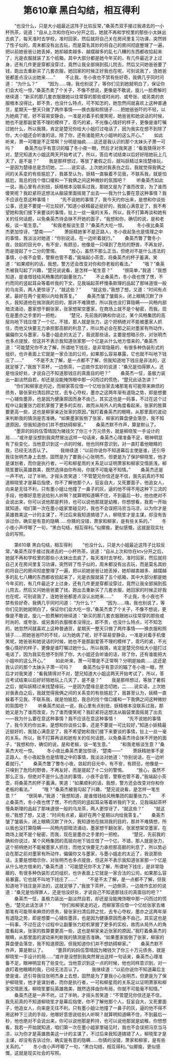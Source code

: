 # 　　第610章 黑白勾结，相互得利
　　“也没什么，只是大小姐最近这阵子比较反常，”桑英杰双手接过我递去的一小杯热茶，说道：“自从上次和你在ktv分开之后，她就不再和学校里的那些小太妹出去疯了，每天准时去学校，准时回家，然后就将自己关在房间里复习功课，突然转了性子似的，周末都没有出去玩，而是莫名其妙的将自己的房间彻底整理了一遍，把以前她爸爸让她丢掉，她却越卖越多、越摆越多的乱七八糟的东西都收拾起来了，光是衣服就装了五个纸箱，其中大部分都是她今年买的，有几件最近才上过身，还有几件更是穿都没穿过，竟然让我全部捐到孤儿院去，然后又问她爸爸要了钱，跑出去重新买了几套衣服，她回家的时候正好我也在呢，可别说我了，连她爸爸都差点没认出她来……”
　　不止我，冬小夜也不禁有些好奇，我俩几乎同时问道： “为什么？”
　　“因为……嗨，我也别说了，等你们见到她就明白了，保证你们会大吃一惊，”桑英杰卖了个关子，不像不想说，更像是不敢说，旋儿一脸费解的继续道：“新买的那几套衣服跟她以往常穿的那些或时尚的、或夸张、或另类的衣服根本没得比，即不贵，也没什么特点，可不知怎的，她忽然间就喜欢上这种普通货，星期天一整天只做了两件事情——换衣服和照镜子……把她爸爸吓的不轻，以为她病了呢，好不容易安静会，一准是对着手机傻笑呢，她爸爸和她说话的时候，她也不是那副爱答不理的模样了，乖巧的紧，不光像心情好的样子，更像是谁叮嘱过她什么，所以我猜，肯定是楚兄你给大小姐打过电话了，因为我实在想不到除了你，大小姐还会听谁的话，除了你，还有谁能把大小姐哄的这么开心。”
　　如此听来，萧一可哪是不正常啊？分明是抽疯……这还是我认识的那个太妹头子萧一可吗？
　　桑英杰似乎有意识的瞄了冬小夜一眼，然后才对我笑道：“看我猜得对不对，楚兄知道大小姐这两天开始考试了，所以，答应考试结束以后好好陪她玩上几天了，是不是？”
　　我是那样想过，等放了暑假之后，就叫妖精过来找楚缘玩，一是因为楚缘总是念叨她，二……说实话，上次她对我表白之后，我就觉得我俩之间的关系变的有些尴尬了，我甚至认为，妖精一直躲着不见我，不联系我，就是怕尴尬，我总的找个借口缓和一下我俩之间这种微妙的氛围吧？
　　听桑英杰如此一说，我心里有点别扭，妖精根本没联系过我，那她又是为了谁而改变，为了谁而傻笑呢？我赶紧将这想法从脑袋里面摇晃了出去——我为什么要在意这种事情？我不应该在意这种事情！
　　“先不说她的事情了，我今天约你出来，是想和你谈些公事，还是不要提一可比较好，”知道小妖精最近挺好的，我就心满意足了，我不希望她和我们接下来要谈的事情，扯上一丝一毫的关系，所以，我不打算再谈和她有关的任何话题，以免桑英杰待会抹不开她的面子，“我想和你，确切的说，是和老板，谈一笔生意。”
　　“和我老板谈生意？”桑英杰大吃一惊。
　　冬小夜比桑英杰更加惊讶，“楚南——”
　　萧妖精她爹不是正路人，冬小夜起急也是情理之中的事情，我淡淡对她道：“你别说话，在一边听着就行。”
　　桑英杰瞥了瞥冬小夜，敛起的目光中，有不安，有顾忌，他像是一只嗅到了危险的野兽，不再友好，而是提起了十二分的警惕。
　　“放心，虽然不那么正当，但绝对不是什么违法的事情，小夜不会管，警察也管不着，”我端起小茶壶，将桑英杰的杯子蓄满，笑道：“如果顺利的话，我想，警方还会改变对你和你老板的看法。”
　　“哦？”桑英杰被我勾起了兴趣，“楚兄说说看，是怎样一笔生意？”
　　“很简单，”我道：“我想知道，是谁借钱给风畅集团的副董张力。”
　　不止桑英杰，冬小夜也愣了愣，不约而同的竖起耳朵等着听我的下文，见我端起茶杯慢条斯理的品起了那味道很一般的乌龙茶，两人更惊讶了，“就这些？”
　　“就这些，”我想了想，又道：“时间有点紧，最好在两个星期以内给我答复。”
　　桑英杰皱了皱眉头，闭上眼睛沉默了许久，我知道他在揣测我的目的，那并不难猜想，所以我也没打算隐瞒——风畅内部暗流涌动，墨家想干翻张家，张家想架空墨家，在商场上就不是个秘密，而我，现在是墨亦之手里的一把枪。
　　“楚兄，先前我的确和你说过，某个风畅集团的高层向地下钱庄借了一个亿，不错，那人就是张力，这个把柄绝对不能被墨家人抓住，而他又快要无力承担那高额的利息了，所以势必会在那之前对墨家有所动作，偏偏你又与墨家，与墨小姐走的太近了，我说那些话，主要是想暗示你，对张明杰也多点提放，但这并不表示我知道张家那一个亿是从什么地方借来的，”桑英杰道：“可能楚兄你不太了解，所谓地下钱庄，是非常隐蔽的、有很多种伪装形式的组织，也许表面上它就是一家合法的公司，如果那么容易暴露，它也就不叫地下钱庄了……”
　　“不是不太了解，是一点都不了解，但我知道地下钱庄是非法的，这就足够了，”我放下茶杯，一边倒茶，一边故作玄妙的说道：“桑兄是怕得罪人，还是怕没好处，才说自己不知道那钱庄的真面目的吧？”
　　桑英杰一怔，虽极力装出一副淡然自若，却还是没能掩饰眼中那一闪而过的慌色，“楚兄此话怎讲？”
　　“你们和柳家走的近，而柳家答应借一个亿给张家去堵那笔有可能带来麻烦的债务，替张家扫清后顾之忧，去专心夺权，墨亦之这两年渐有退隐之势，即是想要一心辅佐墨菲，也是因为健康原因而身不由己，其实这也是一码事，不过在这个过程中让副董张力趁机掌握了更多的实权，故而从局外人的角度看起来，张家的胜算要更高一些，这也是柳家亲近张家的原因，”我盯着桑英杰的眼睛，从那里面的波动来判断我的猜测是否准确，“如果墨家扳倒了张家，柳家的算盘便会落空，我不知道原因，但我知道你们并不想妨碍柳家。”
　　桑英杰默不作声，算是默认了。
　　“墨菲的妈妈伍雪晴因为赌钱欠了你三十万元债务，就是柳晓笙一手设计的局……”或许是没想到我突然冒出这样一句话来，桑英杰心理准备不足，眼神明显有了些变化，当他意识到这一点的时候，他也同样意识到，对一直盯着他眼睛的我，已经无法否认了。
　　我继续道：“以前你说你不知道幕后主使是谁，还引导我往张明杰身上去想，固然是为了要我小心张明杰，但更是为了保护柳晓笙，他才是谋划者，而你是执行者，一可和柳星雨的关系足以证明萧家和柳家交情匪浅，柳晓笙要玩英雄救美，既然选择由你布局，你就不可能毫不知情。”
　　桑英杰还是一声不吭，过了半晌，才摇头苦笑道：“不管楚兄你信还是不信，我先前真的不知道柳晓笙才是幕后指使，你不了解他那个人，狂妄自大，又死要面子，他追女人，向来是无往不利，只有墨小姐让他撞了一鼻子的灰，逼的他不得不用这种下三流的手段，他哪好意思说给别人听啊？就算明知道瞒不住，不到最后一秒，他也绝对不会说出来，你可以说他那是矜持，也可以说他那就是幼稚，你想想看，我若一开始就知道，咱们第一次在墨小姐家里碰见时，我也不会误把冯京当马凉，以为你才是英雄救美这一计的主谋了，不过后来我知道搞错了人，柳晓笙才是主谋，却没有告诉过你，确实是有意的隐瞒……你猜的没错，萧家和柳家，是有些关系的。”
　　冬小夜小声哼唧了一句，“黑白勾结，相互得利。”似揶揄，更似感慨，这就是现实社会的写照。

　　第610章 黑白勾结，相互得利
　　“也没什么，只是大小姐最近这阵子比较反常，”桑英杰双手接过我递去的一小杯热茶，说道：“自从上次和你在ktv分开之后，她就不再和学校里的那些小太妹出去疯了，每天准时去学校，准时回家，然后就将自己关在房间里复习功课，突然转了性子似的，周末都没有出去玩，而是莫名其妙的将自己的房间彻底整理了一遍，把以前她爸爸让她丢掉，她却越卖越多、越摆越多的乱七八糟的东西都收拾起来了，光是衣服就装了五个纸箱，其中大部分都是她今年买的，有几件最近才上过身，还有几件更是穿都没穿过，竟然让我全部捐到孤儿院去，然后又问她爸爸要了钱，跑出去重新买了几套衣服，她回家的时候正好我也在呢，可别说我了，连她爸爸都差点没认出她来……”
　　不止我，冬小夜也不禁有些好奇，我俩几乎同时问道： “为什么？”
　　“因为……嗨，我也别说了，等你们见到她就明白了，保证你们会大吃一惊，”桑英杰卖了个关子，不像不想说，更像是不敢说，旋儿一脸费解的继续道：“新买的那几套衣服跟她以往常穿的那些或时尚的、或夸张、或另类的衣服根本没得比，即不贵，也没什么特点，可不知怎的，她忽然间就喜欢上这种普通货，星期天一整天只做了两件事情——换衣服和照镜子……把她爸爸吓的不轻，以为她病了呢，好不容易安静会，一准是对着手机傻笑呢，她爸爸和她说话的时候，她也不是那副爱答不理的模样了，乖巧的紧，不光像心情好的样子，更像是谁叮嘱过她什么，所以我猜，肯定是楚兄你给大小姐打过电话了，因为我实在想不到除了你，大小姐还会听谁的话，除了你，还有谁能把大小姐哄的这么开心。”
　　如此听来，萧一可哪是不正常啊？分明是抽疯……这还是我认识的那个太妹头子萧一可吗？
　　桑英杰似乎有意识的瞄了冬小夜一眼，然后才对我笑道：“看我猜得对不对，楚兄知道大小姐这两天开始考试了，所以，答应考试结束以后好好陪她玩上几天了，是不是？”
　　我是那样想过，等放了暑假之后，就叫妖精过来找楚缘玩，一是因为楚缘总是念叨她，二……说实话，上次她对我表白之后，我就觉得我俩之间的关系变的有些尴尬了，我甚至认为，妖精一直躲着不见我，不联系我，就是怕尴尬，我总的找个借口缓和一下我俩之间这种微妙的氛围吧？
　　听桑英杰如此一说，我心里有点别扭，妖精根本没联系过我，那她又是为了谁而改变，为了谁而傻笑呢？我赶紧将这想法从脑袋里面摇晃了出去——我为什么要在意这种事情？我不应该在意这种事情！
　　“先不说她的事情了，我今天约你出来，是想和你谈些公事，还是不要提一可比较好，”知道小妖精最近挺好的，我就心满意足了，我不希望她和我们接下来要谈的事情，扯上一丝一毫的关系，所以，我不打算再谈和她有关的任何话题，以免桑英杰待会抹不开她的面子，“我想和你，确切的说，是和老板，谈一笔生意。”
　　“和我老板谈生意？”桑英杰大吃一惊。
　　冬小夜比桑英杰更加惊讶，“楚南——”
　　萧妖精她爹不是正路人，冬小夜起急也是情理之中的事情，我淡淡对她道：“你别说话，在一边听着就行。”
　　桑英杰瞥了瞥冬小夜，敛起的目光中，有不安，有顾忌，他像是一只嗅到了危险的野兽，不再友好，而是提起了十二分的警惕。
　　“放心，虽然不那么正当，但绝对不是什么违法的事情，小夜不会管，警察也管不着，”我端起小茶壶，将桑英杰的杯子蓄满，笑道：“如果顺利的话，我想，警方还会改变对你和你老板的看法。”
　　“哦？”桑英杰被我勾起了兴趣，“楚兄说说看，是怎样一笔生意？”
　　“很简单，”我道：“我想知道，是谁借钱给风畅集团的副董张力。”
　　不止桑英杰，冬小夜也愣了愣，不约而同的竖起耳朵等着听我的下文，见我端起茶杯慢条斯理的品起了那味道很一般的乌龙茶，两人更惊讶了，“就这些？”
　　“就这些，”我想了想，又道：“时间有点紧，最好在两个星期以内给我答复。”
　　桑英杰皱了皱眉头，闭上眼睛沉默了许久，我知道他在揣测我的目的，那并不难猜想，所以我也没打算隐瞒——风畅内部暗流涌动，墨家想干翻张家，张家想架空墨家，在商场上就不是个秘密，而我，现在是墨亦之手里的一把枪。
　　“楚兄，先前我的确和你说过，某个风畅集团的高层向地下钱庄借了一个亿，不错，那人就是张力，这个把柄绝对不能被墨家人抓住，而他又快要无力承担那高额的利息了，所以势必会在那之前对墨家有所动作，偏偏你又与墨家，与墨小姐走的太近了，我说那些话，主要是想暗示你，对张明杰也多点提放，但这并不表示我知道张家那一个亿是从什么地方借来的，”桑英杰道：“可能楚兄你不太了解，所谓地下钱庄，是非常隐蔽的、有很多种伪装形式的组织，也许表面上它就是一家合法的公司，如果那么容易暴露，它也就不叫地下钱庄了……”
　　“不是不太了解，是一点都不了解，但我知道地下钱庄是非法的，这就足够了，”我放下茶杯，一边倒茶，一边故作玄妙的说道：“桑兄是怕得罪人，还是怕没好处，才说自己不知道那钱庄的真面目的吧？”
　　桑英杰一怔，虽极力装出一副淡然自若，却还是没能掩饰眼中那一闪而过的慌色，“楚兄此话怎讲？”
　　“你们和柳家走的近，而柳家答应借一个亿给张家去堵那笔有可能带来麻烦的债务，替张家扫清后顾之忧，去专心夺权，墨亦之这两年渐有退隐之势，即是想要一心辅佐墨菲，也是因为健康原因而身不由己，其实这也是一码事，不过在这个过程中让副董张力趁机掌握了更多的实权，故而从局外人的角度看起来，张家的胜算要更高一些，这也是柳家亲近张家的原因，”我盯着桑英杰的眼睛，从那里面的波动来判断我的猜测是否准确，“如果墨家扳倒了张家，柳家的算盘便会落空，我不知道原因，但我知道你们并不想妨碍柳家。”
　　桑英杰默不作声，算是默认了。
　　“墨菲的妈妈伍雪晴因为赌钱欠了你三十万元债务，就是柳晓笙一手设计的局……”或许是没想到我突然冒出这样一句话来，桑英杰心理准备不足，眼神明显有了些变化，当他意识到这一点的时候，他也同样意识到，对一直盯着他眼睛的我，已经无法否认了。
　　我继续道：“以前你说你不知道幕后主使是谁，还引导我往张明杰身上去想，固然是为了要我小心张明杰，但更是为了保护柳晓笙，他才是谋划者，而你是执行者，一可和柳星雨的关系足以证明萧家和柳家交情匪浅，柳晓笙要玩英雄救美，既然选择由你布局，你就不可能毫不知情。”
　　桑英杰还是一声不吭，过了半晌，才摇头苦笑道：“不管楚兄你信还是不信，我先前真的不知道柳晓笙才是幕后指使，你不了解他那个人，狂妄自大，又死要面子，他追女人，向来是无往不利，只有墨小姐让他撞了一鼻子的灰，逼的他不得不用这种下三流的手段，他哪好意思说给别人听啊？就算明知道瞒不住，不到最后一秒，他也绝对不会说出来，你可以说他那是矜持，也可以说他那就是幼稚，你想想看，我若一开始就知道，咱们第一次在墨小姐家里碰见时，我也不会误把冯京当马凉，以为你才是英雄救美这一计的主谋了，不过后来我知道搞错了人，柳晓笙才是主谋，却没有告诉过你，确实是有意的隐瞒……你猜的没错，萧家和柳家，是有些关系的。”
　　冬小夜小声哼唧了一句，“黑白勾结，相互得利。”似揶揄，更似感慨，这就是现实社会的写照。

